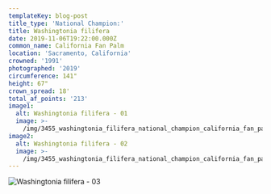 ```yaml
---
templateKey: blog-post
title_type: 'National Champion:'
title: Washingtonia filifera
date: 2019-11-06T19:22:00.000Z
common_name: California Fan Palm
location: 'Sacramento, California'
crowned: '1991'
photographed: '2019'
circumference: 141"
height: 67"
crown_spread: 18'
total_af_points: '213'
image1:
  alt: Washingtonia filifera - 01
  image: >-
    /img/3455_washingtonia_filifera_national_champion_california_fan_palm_sacramento_ca_11-07-2019_american_forests_brian_kelley_full_1.jpg
image2:
  alt: Washingtonia filifera - 02
  image: >-
    /img/3455_washingtonia_filifera_national_champion_california_fan_palm_sacramento_ca_11-07-2019_american_forests_brian_kelley_base.jpg
---
```

![Washingtonia filifera - 03](/img/3455_washingtonia_filifera_national_champion_california_fan_palm_sacramento_ca_11-07-2019_american_forests_brian_kelley_scale.jpg)
